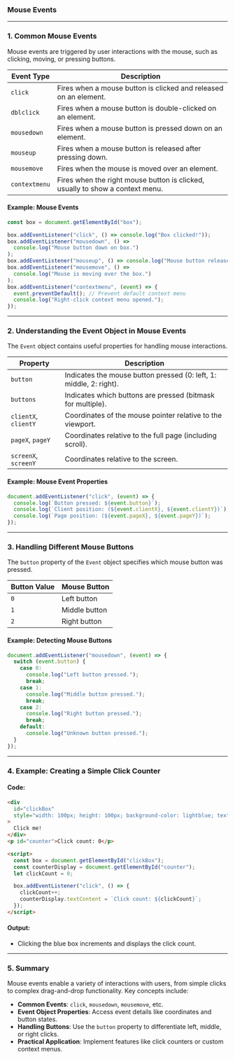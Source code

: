 ### **Mouse Events**

---

### **1. Common Mouse Events**

Mouse events are triggered by user interactions with the mouse, such as clicking, moving, or pressing buttons.

| **Event Type** | **Description**                                                               |
| -------------- | ----------------------------------------------------------------------------- |
| `click`        | Fires when a mouse button is clicked and released on an element.              |
| `dblclick`     | Fires when a mouse button is double-clicked on an element.                    |
| `mousedown`    | Fires when a mouse button is pressed down on an element.                      |
| `mouseup`      | Fires when a mouse button is released after pressing down.                    |
| `mousemove`    | Fires when the mouse is moved over an element.                                |
| `contextmenu`  | Fires when the right mouse button is clicked, usually to show a context menu. |

#### **Example: Mouse Events**

```javascript
const box = document.getElementById("box");

box.addEventListener("click", () => console.log("Box clicked!"));
box.addEventListener("mousedown", () =>
  console.log("Mouse button down on box.")
);
box.addEventListener("mouseup", () => console.log("Mouse button released."));
box.addEventListener("mousemove", () =>
  console.log("Mouse is moving over the box.")
);
box.addEventListener("contextmenu", (event) => {
  event.preventDefault(); // Prevent default context menu
  console.log("Right-click context menu opened.");
});
```

---

### **2. Understanding the Event Object in Mouse Events**

The `Event` object contains useful properties for handling mouse interactions.

| **Property**         | **Description**                                                    |
| -------------------- | ------------------------------------------------------------------ |
| `button`             | Indicates the mouse button pressed (0: left, 1: middle, 2: right). |
| `buttons`            | Indicates which buttons are pressed (bitmask for multiple).        |
| `clientX`, `clientY` | Coordinates of the mouse pointer relative to the viewport.         |
| `pageX`, `pageY`     | Coordinates relative to the full page (including scroll).          |
| `screenX`, `screenY` | Coordinates relative to the screen.                                |

#### **Example: Mouse Event Properties**

```javascript
document.addEventListener("click", (event) => {
  console.log(`Button pressed: ${event.button}`);
  console.log(`Client position: (${event.clientX}, ${event.clientY})`);
  console.log(`Page position: (${event.pageX}, ${event.pageY})`);
});
```

---

### **3. Handling Different Mouse Buttons**

The `button` property of the `Event` object specifies which mouse button was pressed.

| **Button Value** | **Mouse Button** |
| ---------------- | ---------------- |
| `0`              | Left button      |
| `1`              | Middle button    |
| `2`              | Right button     |

#### **Example: Detecting Mouse Buttons**

```javascript
document.addEventListener("mousedown", (event) => {
  switch (event.button) {
    case 0:
      console.log("Left button pressed.");
      break;
    case 1:
      console.log("Middle button pressed.");
      break;
    case 2:
      console.log("Right button pressed.");
      break;
    default:
      console.log("Unknown button pressed.");
  }
});
```

---

### **4. Example: Creating a Simple Click Counter**

#### **Code:**

```html
<div
  id="clickBox"
  style="width: 100px; height: 100px; background-color: lightblue; text-align: center; line-height: 100px;"
>
  Click me!
</div>
<p id="counter">Click count: 0</p>

<script>
  const box = document.getElementById("clickBox");
  const counterDisplay = document.getElementById("counter");
  let clickCount = 0;

  box.addEventListener("click", () => {
    clickCount++;
    counterDisplay.textContent = `Click count: ${clickCount}`;
  });
</script>
```

#### **Output:**

- Clicking the blue box increments and displays the click count.

---

### **5. Summary**

Mouse events enable a variety of interactions with users, from simple clicks to complex drag-and-drop functionality. Key concepts include:

- **Common Events**: `click`, `mousedown`, `mousemove`, etc.
- **Event Object Properties**: Access event details like coordinates and button states.
- **Handling Buttons**: Use the `button` property to differentiate left, middle, or right clicks.
- **Practical Application**: Implement features like click counters or custom context menus.
